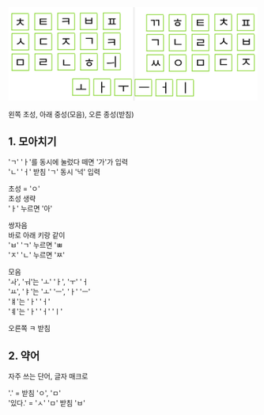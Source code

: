 ![](./keymap.jpg)

왼쪽 초성, 아래 중성(모음), 오른 종성(받침) 

## 1. 모아치기

'ㄱ' 'ㅏ'를 동시에 눌렀다 떼면 '가'가 입력  
'ㄴ' 'ㅓ' 받침 'ㄱ' 동시 '넉' 입력

초성 = 'ㅇ'  
초성 생략  
'ㅏ' 누르면 '아'

쌍자음  
바로 아래 키랑 같이   
'ㅂ' 'ㄱ' 누르면 'ㅃ  
'ㅈ' 'ㄴ' 누르면 'ㅉ'

모음  
'ㅘ', 'ㅝ'는 'ㅗ' 'ㅏ', 'ㅜ' 'ㅓ  
'ㅛ', 'ㅑ'는 'ㅗ' 'ㅡ', 'ㅏ' 'ㅡ'   
'ㅒ'는 'ㅏ' 'ㅓ'  
'ㅖ'는 'ㅏ' 'ㅓ' 'ㅣ'  

오른쪽 ㅋ 받침 

## 2. 약어

자주 쓰는 단어, 글자 매크로

'.' = 받침 'ㅇ', 'ㅁ'  
'있다.' = 'ㅅ' 'ㅁ' 받침 'ㅂ'
